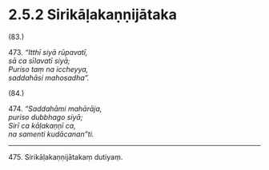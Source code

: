# 2.5.2 Sirikāḷakaṇṇijātaka

(83.)

473\. _“Itthī siyā rūpavatī,_  
_sā ca sīlavatī siyā;_  
_Puriso taṃ na iccheyya,_  
_saddahāsi mahosadha”._  

(84.)

474\. _“Saddahāmi mahārāja,_  
_puriso dubbhago siyā;_  
_Sirī ca kāḷakaṇṇī ca,_  
_na samenti kudācanan”ti._  

---

475\. Sirikāḷakaṇṇijātakaṃ dutiyaṃ.
